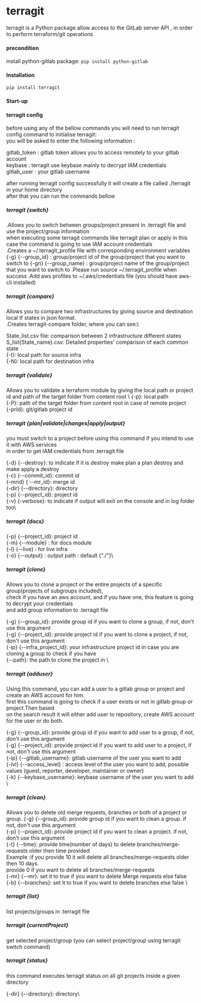 # terragit

terragit is a Python package allow access to the GitLab server API , in order to perform terraform/git operations

#### precondition
install python-gitlab package:
``pip install python-gitlab``
#### Installation
``pip install terragit``
#### Start-up 
#### terragit config

before using any of the bellow commands you will need to run terragit config command to initialise terragit:\
you will be asked to enter the following information : 

gitlab_token : gitlab token allows you to access remotely to your gitlab account\
keybase : terragit use keybase mainly to decrypt IAM credentials\
gitlab_user : your gitlab username

after running terragit config successfully it will create a file called ./terragit in your home directory\
after that you can run the commands bellow

##### terragit {switch}

.Allows you to switch between groups/project present in .terragit file and use the project/group information \
when executing some terragit commands like terragit plan or apply in this case the command is going to use IAM account credentials \
.Creates a ~/.terragit_profile file with  corresponding environment variables
{-g} {--group_id} : group/project id of the group/project that you want to switch to
{-gn} {--group_name} : group/project name of the group/project that you want to switch to
.Please run source ~/.terragit_profile when success
.Add aws profiles to ~/.aws/credentials file (you should have aws-cli installed)
##### terragit {compare}
Allows you to compare two infrastructures by giving source and destination local tf states in json format.\
.Creates terragit-compare folder, where you can see:\
    
State_list.csv file: comparison between 2 infrastructure different states \
S_list{State_name}.csv: Detailed properties' comparison of each common state \
{-I}: local path for source infra \
{-N}: local path for destination infra
##### terragit {validate}
Allows you to validate a terraform module by giving the local path or project id and path of the target
folder from content root \ 
{-p}: local path \
{-P}: path of the target folder from content root in case of remote project \
{-prId}: git/gitlab  project id 
##### terragit {plan|validate|changes|apply|output}

you must switch to a project before using this command if you intend to use it with AWS services  \
in order to get IAM credentials from .terragit file 

{-d} {--destroy}: to indicate if it is destroy  make plan a plan destroy and make apply a destroy\
{-c} {--commit_id}: commit id\
{-mrid} { --mr_id}: merge id\
{-dir} {--directory}: directory\
{-p} {--project_id}: project id\
{-v} {-verbose}: to indicate if output will exit on the console  and in log folder too\

##### terragit {docs}

{-p} {--project_id}: project id\
{-m} {--module} : for docs module\
{-l} {--live} : for live infra\
{-o} {--output} : output path : default {"./"}\

##### terragit {clone}

Allows you to clone a project or the entire projects of a specific group(projects of subgroups included),\
check if you have an aws account, and if you have one, this feature is going to decrypt your credentials\
and add group information to .terragit file

{-g} {--group_id}: provide group id if you want to clone a group, if not, don't use this argument\
{-g} {--project_id}: provide project id if you want to clone a project, if not, don't use this argument\
{-ip} {--infra_project_id}: your infrastructure project id in case you are cloning a group to check if you have \
{--path}: the path to clone the project in \

##### terragit {adduser}

Using this command, you can add a user to a gitlab group or project and create an AWS account for him.\
first this command is going to check if a user exists or not in gitlab group or project.Then based \
on the search result it will either add user to repository, create AWS account for the user or do both.

{-g} {--group_id}: provide group id if you want to add user to a group, if not, don't use this argument\
{-g} {--project_id}: provide project id if you want to add user to a project, if not, don't use this argument\
{-ip} {--gitlab_username}: gitlab username of the user you want to add \
{-lvl} {--access_level} : access level of the user you want to add, possible values (guest, reporter, developer, maintainer or owner)\
{-k} {--keybase_username}: keybase username of the user you want to add \

##### terragit {clean}

Allows you to delete old merge requests, branches or both of a project or group.
{-g} {--group_id}: provide group id if you want to clean a group. if not, don't use this argument\
{-p} {--project_id}: provide project id if you want to clean a project. if not, don't use this argument\
{-t} {--time}: provide time(number of days) to delete branches/merge-requests older then time provided \
Example :if you provide 10 it will delete all branches/merge-requests older then 10 days. \
provide 0 if you want to delete all branches/merge-requests\
{-mr} {--mr}: set it to true if you want to delete Merge requests else false \
{-b} {--branches}: set it to true if you want to delete branches else false \

##### terragit {list}

list projects/groups in .terragit file 

##### terragit {currentProject}

get selected project/group (you can select project/group using terragit switch command)  

##### terragit {status}

this command executes terragit status on all git projects inside a given directory

{-dir} {--directory}: directory\


